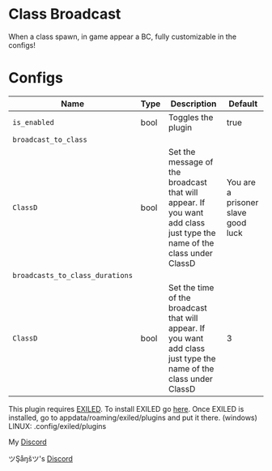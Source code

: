 # Class Broadcast
When a class spawn, in game appear a BC, fully customizable in the configs!
# Configs
| Name | Type | Description | Default |
| --- | --- | --- | --- |
| `is_enabled` | bool | Toggles the plugin | true |
| `broadcast_to_class` ||||
| `ClassD` | bool | Set the message of the broadcast that will appear. If you want add class just type the name of the class under ClassD | You are a prisoner slave good luck |
| `broadcasts_to_class_durations` ||||
| `ClassD` | bool | Set the time of the broadcast that will appear. If you want add class just type the name of the class under ClassD | 3 |


This plugin requires [EXILED](https://github.com/galaxy119/EXILED/releases/tag/2.1.19).
To install EXILED go [here](https://www.youtube.com/watch?v=EUfzj8OWvQU).
Once EXILED is installed, go to appdata/roaming/exiled/plugins and put it there. (windows)
LINUX: .config/exiled/plugins

My [Discord](http://discordapp.com/users/689841358600536096)

ツŞåŋšツ's [Discord](http://discordapp.com/users/777825254889619456)
